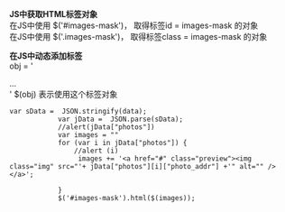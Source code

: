**JS中获取HTML标签对象**  
在JS中使用 $('#images-mask')， 取得标签id    = images-mask 的对象  
在JS中使用 $('.images-mask')， 取得标签class = images-mask 的对象  

**在JS中动态添加标签**  
obj = \'<div>...</div>\'
$(obj) 表示使用这个标签对象  
```
var sData =  JSON.stringify(data);
            var jData =  JSON.parse(sData);
            //alert(jData["photos"])
            var images = ""
            for (var i in jData["photos"]) {
                //alert (i)
                 images += '<a href="#" class="preview"><img class="img" src="'+ jData["photos"][i]["photo_addr"] +'" alt="" /></a>';

            }
            $('#images-mask').html($(images));
```
